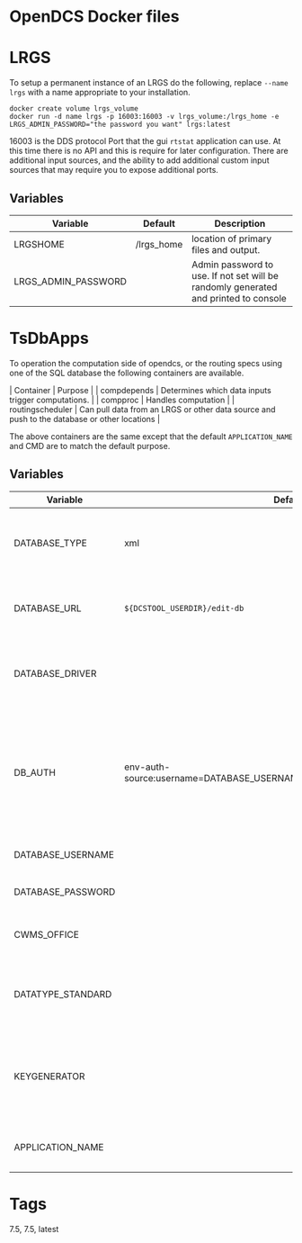 # OpenDCS Docker files


# LRGS

To setup a permanent instance of an LRGS do the following, replace `--name lrgs` with a name
appropriate to your installation.

```
docker create volume lrgs_volume
docker run -d name lrgs -p 16003:16003 -v lrgs_volume:/lrgs_home -e LRGS_ADMIN_PASSWORD="the password you want" lrgs:latest

```

16003 is the DDS protocol Port that the gui `rtstat` application can use. At this time there is no API and this is require for later configuration.
There are additional input sources, and the ability to add additional custom input sources that may require you to 
expose additional ports.

## Variables

| Variable | Default | Description |
|----------|---------|-------------|
| LRGSHOME | /lrgs_home | location of primary files and output. |
| LRGS_ADMIN_PASSWORD| <not set> | Admin password to use. If not set will be randomly generated and printed to console |

# TsDbApps

To operation the computation side of opendcs, or the routing specs using one of the SQL database the following containers are available.

| Container | Purpose |
| compdepends | Determines which data inputs trigger computations. |
| compproc | Handles computation |
| routingscheduler | Can pull data from an LRGS or other data source and push to the database or other locations |

The above containers are the same except that the default `APPLICATION_NAME` and CMD are to match the default purpose.

## Variables

| Variable | Default | Description |
| -------- | ------- | ----------- |
|DATABASE_TYPE|xml| Which type of database this container is for. Current optiosn are `XML`, `OTSDB`, `CWMS`, `HDB`|
|DATABASE_URL|`${DCSTOOL_USERDIR}/edit-db`|URL for the database. either a directory location or a jdbc URL|
|DATABASE_DRIVER|<not set>| If non XML database used the JDBC driver class. Only required for 7.0 images|
|DB_AUTH|env-auth-source:username=DATABASE_USERNAME,password=DATABASE_PASSWORD|How to retrieve database auth information. Defaults to environment. See opendcs properties documentation for how to get information from files.|
|DATABASE_USERNAME|<not set>|Username for the database connection|
|DATABASE_PASSWORD|<not set>|Password for the database connection|
|CWMS_OFFICE|<not set>|Only used for CWMS DATABASE_TYPE containers|
|DATATYPE_STANDARD|<not set>|Desired Datatype naming standard. See OpenDCS Documentation for options.|
|KEYGENERATOR|<not set>|Which sequence/key generated to use. Class name that depends on which DATABASE_TYPE used.|
|APPLICATION_NAME|<depends on image>|Named "process" this container is running as|

# Tags

7.5, 7.5, latest